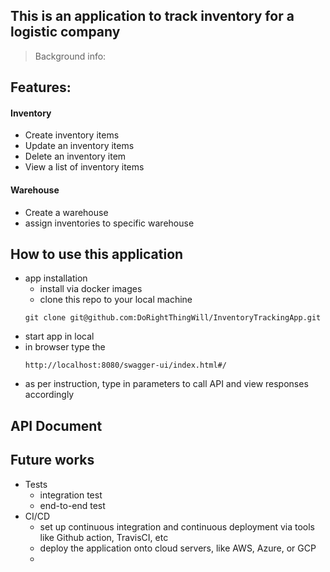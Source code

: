## This is an application to track inventory for a logistic company
> Background info: 

## Features:
#### Inventory
- Create inventory items
- Update an inventory items
- Delete an inventory item
- View a list of inventory items
#### Warehouse
- Create a warehouse
- assign inventories to specific warehouse
## How to use this application
- app installation
  - install via docker images 
  - clone this repo to your local machine
  ```
  git clone git@github.com:DoRightThingWill/InventoryTrackingApp.git
  ```
- start app in local
- in browser type the 
  ``` 
  http://localhost:8080/swagger-ui/index.html#/
  ```
- as per instruction, type in parameters to call API and view responses accordingly
## API Document

## Future works
- Tests
  - integration test
  - end-to-end test
- CI/CD
  - set up continuous integration and continuous deployment via tools like Github action, TravisCI, etc
  - deploy the application onto cloud servers, like AWS, Azure, or GCP
  - 